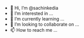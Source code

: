- 👋 Hi, I’m @sachinkedia
- 👀 I’m interested in ...
- 🌱 I’m currently learning ...
- 💞️ I’m looking to collaborate on ...
- 📫 How to reach me ...

<!---
sachinkedia/sachinkedia is a ✨ special ✨ repository because its `README.md` (this file) appears on your GitHub profile.
You can click the Preview link to take a look at your changes.
--->
